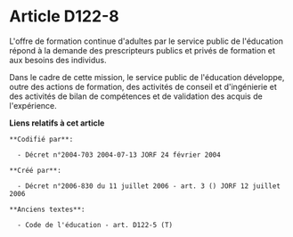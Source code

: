 # Article D122-8

L'offre de formation continue d'adultes par le service public de l'éducation répond à la demande des prescripteurs publics et
privés de formation et aux besoins des individus.

Dans le cadre de cette mission, le service public de l'éducation développe, outre des actions de formation, des activités de
conseil et d'ingénierie et des activités de bilan de compétences et de validation des acquis de l'expérience.

**Liens relatifs à cet article**

	**Codifié par**:

	  - Décret n°2004-703 2004-07-13 JORF 24 février 2004

	**Créé par**:

	  - Décret n°2006-830 du 11 juillet 2006 - art. 3 () JORF 12 juillet 2006

	**Anciens textes**:

	  - Code de l'éducation - art. D122-5 (T)
